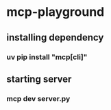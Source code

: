 # mcp-playground

## installing dependency
### uv pip install "mcp[cli]"
## starting server
### mcp dev server.py